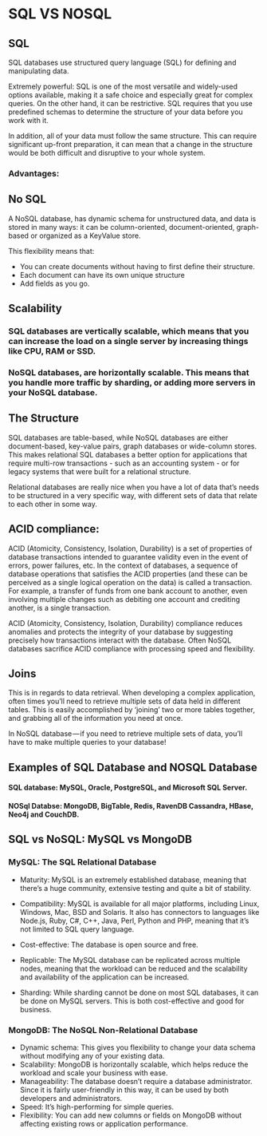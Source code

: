 



# SQL VS NOSQL


## SQL 

SQL databases use structured query language (SQL) for defining and manipulating data. 

Extremely powerful: SQL is one of the most versatile and widely-used options available, making it a safe choice and especially great for complex queries.
On the other hand, it can be restrictive. SQL requires that you use predefined schemas to determine the structure of your data before you work with it. 

In addition, all of your data must follow the same structure. 
This can require significant up-front preparation, it can mean that a change in the structure would be both difficult and disruptive to your whole system.

### Advantages:



## No SQL 
A NoSQL database, has dynamic schema for unstructured data, and data is stored in many ways: it can be column-oriented, document-oriented, 
graph-based or organized as a KeyValue store. 

This flexibility means that: 

* You can create documents without having to first define their structure.
* Each document can have its own unique structure
* Add fields as you go.




## Scalability

### SQL databases are vertically scalable, which means that you can increase the load on a single server by increasing things like CPU, RAM or SSD. 

### NoSQL databases,  are horizontally scalable. This means that you handle more traffic by sharding, or adding more servers in your NoSQL database.

## The Structure

SQL databases are table-based, while NoSQL databases are either document-based, key-value pairs, graph databases or wide-column stores. 
This makes relational SQL databases a better option for applications that require multi-row transactions - such as an accounting system - or 
for legacy systems that were built for a relational structure.


Relational databases are really nice when you have a lot of data that’s needs to be structured in a very specific way, 
with different sets of data that relate to each other in some way.

## ACID compliance:

 ACID (Atomicity, Consistency, Isolation, Durability) is a set of properties of database transactions intended to guarantee validity even in the event of errors, 
 power failures, etc. In the context of databases, a sequence of database operations that satisfies the ACID properties 
 (and these can be perceived as a single logical operation on the data) is called a transaction. For example, a transfer of funds from one bank account to another, even involving multiple changes such as debiting one account and crediting another, is a single transaction.

ACID (Atomicity, Consistency, Isolation, Durability) compliance reduces anomalies and protects the integrity of your database by suggesting precisely how transactions 
interact with the database. Often NoSQL databases sacrifice ACID compliance with processing speed and flexibility.



##  Joins 

This is in regards to data retrieval. When developing a complex application, often times you’ll need to retrieve multiple sets of data held in different tables.
This is easily accomplished by ‘joining’ two or more tables together, and grabbing all of the information you need at once.
 
In NoSQL database — if you need to retrieve multiple sets of data, you’ll have to make multiple queries to your database!



## Examples of SQL Database and NOSQL Database

#### SQL database: MySQL, Oracle, PostgreSQL, and Microsoft SQL Server.
#### NOSql Databse: MongoDB, BigTable, Redis, RavenDB Cassandra, HBase, Neo4j and CouchDB.


## SQL vs NoSQL: MySQL vs MongoDB

### MySQL: The SQL Relational Database

* Maturity: MySQL is an extremely established database, meaning that there’s a huge community, extensive testing and quite a bit of stability.
* Compatibility: MySQL is available for all major platforms, including Linux, Windows, Mac, BSD and Solaris. It also has connectors to languages 
	like Node.js, Ruby, C#, C++, Java, Perl, Python and PHP, meaning that it’s not limited to SQL query language.
	
* Cost-effective: The database is open source and free.

* Replicable: The MySQL database can be replicated across multiple nodes, meaning that the workload can be reduced and the scalability
	and availability of the application can be increased.
	
* Sharding: While sharding cannot be done on most SQL databases, it can be done on MySQL servers. This is both cost-effective and good for business.

### MongoDB: The NoSQL Non-Relational Database


* Dynamic schema: This gives you flexibility to change your data schema without modifying any of your existing data.
* Scalability: MongoDB is horizontally scalable, which helps reduce the workload and scale your business with ease.
* Manageability: The database doesn’t require a database administrator. Since it is fairly user-friendly in this way, it can be used by both developers and administrators.
* Speed: It’s high-performing for simple queries.
* Flexibility: You can add new columns or fields on MongoDB without affecting existing rows or application performance.





